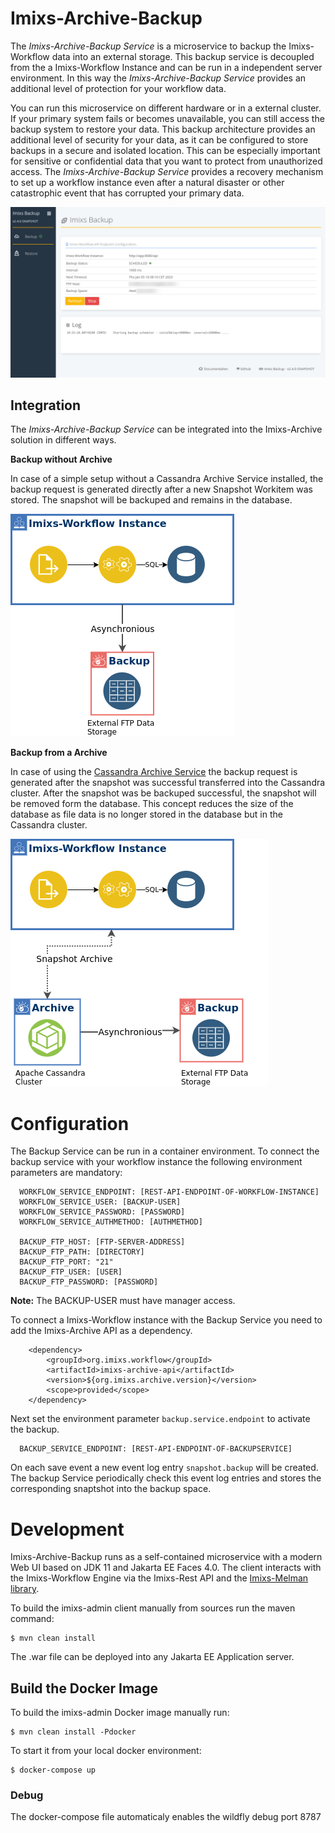 # Imixs-Archive-Backup

The *Imixs-Archive-Backup Service* is a microservice to backup the Imixs-Workflow data into an external storage. This backup service is decoupled from the a Imixs-Workflow Instance and can be run in a independent server environment. In this way the *Imixs-Archive-Backup Service* provides an additional level of protection for your workflow data. 

You can run this microservice on different hardware or in a external cluster. If your primary system fails or becomes unavailable, you can still access the backup system to restore your data. 
This backup architecture provides an additional level of security for your data, as it can be configured to store backups in a secure and isolated location. This can be especially important for sensitive or confidential data that you want to protect from unauthorized access.
The *Imixs-Archive-Backup Service* provides a recovery mechanism to set up a workflow instance even after a natural disaster or other catastrophic event that has corrupted your primary data.

<img src="https://github.com/imixs/imixs-archive/raw/master/docs/imixs-backup-screen.png"/>

## Integration

The *Imixs-Archive-Backup Service* can be integrated into the Imixs-Archive solution in different ways. 

**Backup without Archive**

In case of a simple setup without a Cassandra Archive Service installed, the backup request is generated directly after a new Snapshot Workitem was stored. The snapshot will be backuped and remains in the database.

<img src="https://github.com/imixs/imixs-archive/raw/master/docs/imixs-backup.png"/>

**Backup from a Archive**

In case of using the [Cassandra Archive Service](../imixs-archive-service/README.md) the backup request is generated after the snapshot was successful transferred into the Cassandra cluster. After the snapshot was be backuped successful, the snapshot will be removed form the database. This concept reduces the size of the database as file data is no longer stored in the database but in the Cassandra cluster.

<img src="https://github.com/imixs/imixs-archive/raw/master/docs/imixs-archive-backup.png"/>



# Configuration

The Backup Service can be run in a container environment. To connect the backup service with your workflow instance the following environment parameters are mandatory:

      WORKFLOW_SERVICE_ENDPOINT: [REST-API-ENDPOINT-OF-WORKFLOW-INSTANCE]   
      WORKFLOW_SERVICE_USER: [BACKUP-USER]
      WORKFLOW_SERVICE_PASSWORD: [PASSWORD]
      WORKFLOW_SERVICE_AUTHMETHOD: [AUTHMETHOD]
      
      BACKUP_FTP_HOST: [FTP-SERVER-ADDRESS]
      BACKUP_FTP_PATH: [DIRECTORY]
      BACKUP_FTP_PORT: "21"
      BACKUP_FTP_USER: [USER]
      BACKUP_FTP_PASSWORD: [PASSWORD]

**Note:** The BACKUP-USER must have manager access.

To connect a Imixs-Workflow instance with the Backup Service you need to add the Imixs-Archive API  as a dependency.

		<dependency>
			<groupId>org.imixs.workflow</groupId>
			<artifactId>imixs-archive-api</artifactId>
			<version>${org.imixs.archive.version}</version>
			<scope>provided</scope>
		</dependency>

Next set the environment parameter `backup.service.endpoint` to activate the backup. 

      BACKUP_SERVICE_ENDPOINT: [REST-API-ENDPOINT-OF-BACKUPSERVICE]  

On each save event a new event log entry `snapshot.backup` will be created. The backup Service periodically check this event log entries and stores the corresponding snaptshot into the backup space.



# Development

Imixs-Archive-Backup  runs as a self-contained microservice with a modern Web UI based on JDK 11 and Jakarta EE Faces 4.0. The client interacts with the Imixs-Workflow Engine via the Imixs-Rest API and the [Imixs-Melman library](https://github.com/imixs/imixs-melman). 

To build the imixs-admin client manually from sources run the maven command:

	$ mvn clean install

The .war file can be deployed into any Jakarta EE Application server.

## Build the Docker Image

To build the imixs-admin Docker image manually run:

	$ mvn clean install -Pdocker

To start it from your local docker environment:

	$ docker-compose up

### Debug

The docker-compose file automaticaly enables the wildfly debug port 8787
